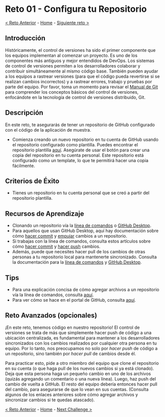 # Reto 01 - Configura tu Repositorio

[<  Reto Anterior](Challenge-00.md) - [Home](../README.md) - [Siguiente reto >](Challenge-02.md)

## Introducción

Históricamente, el control de versiones ha sido el primer componente que los equipos implementan al comenzar un proyecto. Es uno de los componentes más antiguos y mejor entendidos de DevOps. Los sistemas de control de versiones permiten a los desarrolladores colaborar y contribuir simultáneamente al mismo código base. También pueden ayudar a los equipos a rastrear versiones (para que el código pueda revertirse si se realizan cambios incorrectos) y a rastrear errores, trabajo y pruebas por parte del equipo. Por favor, toma un momento para revisar el [Manual de Git](https://docs.github.com/es/get-started/using-git/about-git/) para comprender los conceptos básicos del control de versiones, enfocándote en la tecnología de control de versiones distribuido, Git.

## Descripción

En este reto, te asegurarás de tener un repositorio de GitHub configurado con el código de la aplicación de muestra.

- Comienza creando un nuevo repositorio en tu cuenta de GitHub usando el repositorio configurado como plantilla. Puedes encontrar el repositorio plantilla [aquí](https://github.com/WhatTheHack-CF/-template_devops_github). Asegúrate de usar el botón para crear una copia del repositorio en tu cuenta personal. Este repositorio está configurado como un template, lo que te permitirá hacer una copia fácilmente.

## Criterios de Éxito

- Tienes un repositorio en tu cuenta personal que se creó a partir del repositorio plantilla.

## Recursos de Aprendizaje

- Clonando un repositorio vía la [línea de comandos](https://docs.github.com/en/github/creating-cloning-and-archiving-repositories/cloning-a-repository) o [GitHub Desktop](https://docs.github.com/en/desktop/contributing-and-collaborating-using-github-desktop/cloning-a-repository-from-github-to-github-desktop).
- Para aquellos que usan GitHub Desktop, aquí hay documentación sobre cómo [hacer commit](https://docs.github.com/en/desktop/contributing-and-collaborating-using-github-desktop/committing-and-reviewing-changes-to-your-project) y [empujar](https://docs.github.com/en/desktop/contributing-and-collaborating-using-github-desktop/pushing-changes-to-github) cambios a un repositorio.
- Si trabajas con la línea de comandos, consulta estos artículos sobre cómo [hacer commit](https://docs.github.com/en/github/committing-changes-to-your-project/creating-and-editing-commits) y [hacer push](https://docs.github.com/en/github/using-git/pushing-commits-to-a-remote-repository) cambios.
- Además, puede que necesites hacer pull de los cambios de otras personas a tu repositorio local para mantenerte sincronizado. Consulta la documentación para la [línea de comandos](https://docs.github.com/en/github/using-git/getting-changes-from-a-remote-repository) y [GitHub Desktop](https://docs.github.com/en/desktop/contributing-and-collaborating-using-github-desktop/keeping-your-local-repository-in-sync-with-github).

## Tips

- Para una explicación concisa de cómo agregar archivos a un repositorio vía la línea de comandos, consulta [aquí](https://docs.github.com/en/github/managing-files-in-a-repository/adding-a-file-to-a-repository-using-the-command-line).
- Para ver cómo se hace en el portal de GitHub, consulta [aquí](https://docs.github.com/en/github/managing-files-in-a-repository/managing-files-on-github).

## Reto Avanzados (opcionales)

¡En este reto, tenemos código en nuestro repositorio! El control de versiones se trata de más que simplemente hacer push de código a una ubicación centralizada, es fundamental para mantener a los desarrolladores sincronizados con los cambios realizados por cualquier otra persona en tu equipo. Por lo tanto, nos preocupamos no solo por *hacer push* de código a un repositorio, sino también por *hacer pull* de cambios desde él.

Para practicar esto, pide a otro miembro del equipo que clone el repositorio en su cuenta (o que haga pull de los nuevos cambios si ya está clonado). Deja que esta persona haga un pequeño cambio en uno de los archivos (quizás agregando un comentario o una nueva línea). Luego, haz push del cambio de vuelta a GitHub. El resto del equipo debería entonces hacer pull del cambio, para asegurarse de que lo vean en sus cuentas. (Consulta algunos de los enlaces anteriores sobre cómo agregar archivos y sincronizar cambios si te quedas atascado).

[<  Reto Anterior](Challenge-00.md) - [Home](../README.md) - [Next Challenge >](Challenge-02.md)